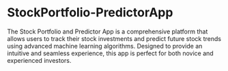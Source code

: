 # StockPortfolio-PredictorApp
The Stock Portfolio and Predictor App is a comprehensive platform that allows users to track their stock investments and predict future stock trends using advanced machine learning algorithms. Designed to provide an intuitive and seamless experience, this app is perfect for both novice and experienced investors.
